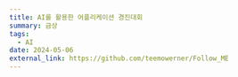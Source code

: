 ```yaml
---
title: AI를 활용한 어플리케이션 경진대회
summary: 금상
tags:
  - AI
date: 2024-05-06
external_link: https://github.com/teemowerner/Follow_ME
---
```

